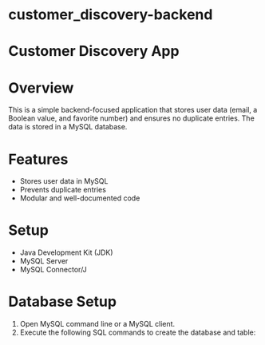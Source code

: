 # customer_discovery-backend
# Customer Discovery App

# Overview
This is a simple backend-focused application that stores user data (email, a Boolean value, and favorite number) and ensures no duplicate entries. The data is stored in a MySQL database.

# Features
- Stores user data in MySQL
- Prevents duplicate entries
- Modular and well-documented code

# Setup

- Java Development Kit (JDK)
- MySQL Server
- MySQL Connector/J

# Database Setup
1. Open MySQL command line or a MySQL client.
2. Execute the following SQL commands to create the database and table:

